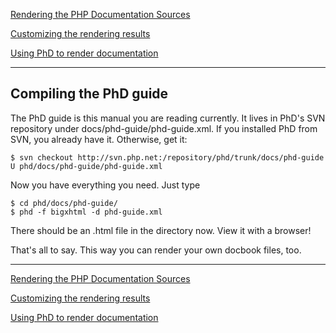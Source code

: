 [Rendering the PHP Documentation Sources](render-phpdoc.php)

[Customizing the rendering results](render-custom.php)

[Using PhD to render documentation](using-phd.php)

------

## Compiling the PhD guide

The PhD guide is this manual you are reading currently. It lives in PhD's SVN repository under docs/phd-guide/phd-guide.xml. If you installed PhD from SVN, you already have it. Otherwise, get it:

```
$ svn checkout http://svn.php.net:/repository/phd/trunk/docs/phd-guide
U phd/docs/phd-guide/phd-guide.xml

```

Now you have everything you need. Just type

```
$ cd phd/docs/phd-guide/
$ phd -f bigxhtml -d phd-guide.xml

```

There should be an .html file in the directory now. View it with a browser!

That's all to say. This way you can render your own docbook files, too.

------

[Rendering the PHP Documentation Sources](render-phpdoc.php)

[Customizing the rendering results](render-custom.php)

[Using PhD to render documentation](using-phd.php)